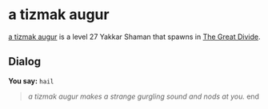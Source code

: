 # a tizmak augur



[a tizmak augur](/npc/118034) is a level 27 Yakkar Shaman that spawns in [The Great Divide](/zone/118).



## Dialog

**You say:** `hail`



>*a tizmak augur makes a strange gurgling sound and nods at you.*
end